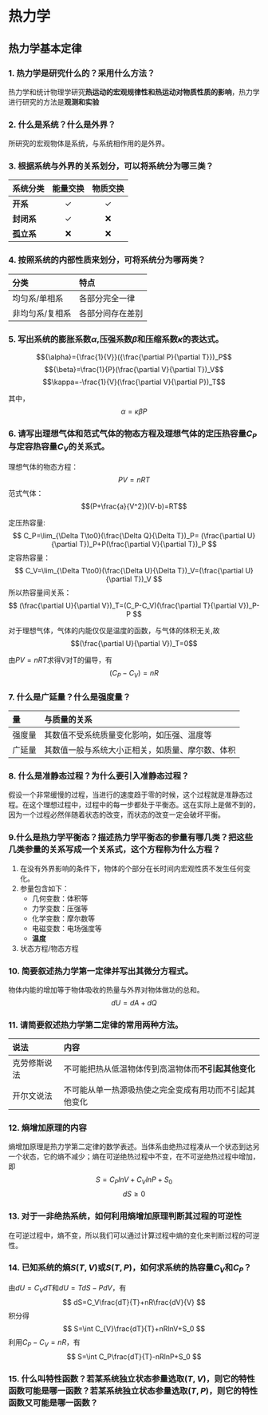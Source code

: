 # 热力学

## 热力学基本定律

### 1. 热力学是研究什么的？采用什么方法？

热力学和统计物理学研究**热运动的宏观规律性和热运动对物质性质的影响**，热力学进行研究的方法是**观测和实验**

### 2. 什么是系统？什么是外界？

所研究的宏观物体是系统，与系统相作用的是外界。

### 3. 根据**系统与外界的关系**划分，可以将系统分为哪三类？

| 系统分类 | 能量交换 | 物质交换 |
| :----- | :---: | :---: |
| **开系** | ✓ | ✓|
|**封闭系**|✓|❌|
|**孤立系**|❌|❌|


### 4. 按照系统的**内部性质**来划分，可将系统分为哪两类？

|分类|特点|
|:---|:--|
|均匀系/单相系|	各部分完全一律 |  
|非均匀系/复相系	|	各部分间存在差别|

### 5. 写出系统的膨胀系数${\alpha}$,压强系数${\beta}$和压缩系数${\kappa}$的表达式。

$${\alpha}={\frac{1}{V}}({\frac{\partial P}{\partial T}})_P$$
$${\beta}=\frac{1}{P}(\frac{\partial V}{\partial T})_V$$
$$\kappa=-\frac{1}{V}(\frac{\partial V}{\partial P})_T$$

其中，$$\alpha=\kappa\beta P$$

### 6. 请写出理想气体和范式气体的物态方程及理想气体的定压热容量$C_P$与定容热容量$C_V$的关系式。

理想气体的物态方程：$$PV=nRT$$
范式气体：$$(P+\frac{a}{V^2})(V-b)=RT$$

定压热容量:
$$
C_P=\lim_{\Delta T\to0}(\frac{\Delta Q}{\Delta T})_P=
(\frac{\partial U}{\partial T})_P+P(\frac{\partial V}{\partial T})_P
$$
定容热容量：
$$
C_V=\lim_{\Delta T\to0}(\frac{\Delta U}{\Delta T})_V=(\frac{\partial U}{\partial T})_V
$$
所以热容量间关系：
$$
(\frac{\partial U}{\partial V})_T=(C_P-C_V)(\frac{\partial T}{\partial V})_P-P
$$

对于理想气体，气体的内能仅仅是温度的函数，与气体的体积无关,故$$(\frac{\partial U}{\partial V})_T=0$$

由$PV=nRT$求得V对T的偏导，有
$$(C_P-C_V)=nR$$

### 7. 什么是广延量？什么是强度量？

|量|与质量的关系|
|:-|:-|
|强度量|其数值不受系统质量变化影响，如压强、温度等|
|广延量|其数值一般与系统大小正相关，如质量、摩尔数、体积

### 8. 什么是准静态过程？为什么要引入准静态过程？
假设一个非常缓慢的过程，当进行的速度趋于零的时候，这个过程就是准静态过程。在这个理想过程中，过程中的每一步都处于平衡态。这在实际上是做不到的，因为一个过程必然伴随着状态的改变，而状态的改变一定会破坏平衡。

### 9.什么是热力学平衡态？描述热力学平衡态的参量有哪几类？把这些几类参量的关系写成一个关系式，这个方程称为什么方程？

1. 在没有外界影响的条件下，物体的个部分在长时间内宏观性质不发生任何变化。
2. 参量包含如下：
    + 几何变数：体积等
    + 力学变数：压强等
    + 化学变数：摩尔数等
    + 电磁变数：电场强度等
    + **温度**
3. 状态方程/物态方程

### 10. 简要叙述热力学第一定律并写出其微分方程式。

物体内能的增加等于物体吸收的热量与外界对物体做功的总和。
$$
dU=dA+dQ
$$

### 11. 请简要叙述热力学第二定律的常用两种方法。
|说法|内容|
|:-|:-|
|克劳修斯说法|不可能把热从低温物体传到高温物体而**不引起其他变化**|
|开尔文说法|不可能从单一热源吸热使之完全变成有用功而不引起其他变化

### 12. 熵增加原理的内容

熵增加原理是热力学第二定律的数学表述。当体系由绝热过程凑从一个状态到达另一个状态，它的熵不减少；熵在可逆绝热过程中不变，在不可逆绝热过程中增加，即$$S=C_PlnV+C_VlnP+S_0$$ $$dS\ge 0$$

### 13. 对于一非绝热系统，如何利用熵增加原理判断其过程的可逆性

在可逆过程中，熵不变，所以我们可以通过计算过程中熵的变化来判断过程的可逆性。

### 14. 已知系统的熵$S(T, V)$或$S(T, P)$，如何求系统的热容量$C_V$和$C_P$？

由$dU=C_VdT$和$dU=TdS-PdV$，有
$$
dS=C_V\frac{dT}{T}+nR\frac{dV}{V}
$$
积分得
$$
S=\int C_{V}\frac{dT}{T}+nRlnV+S_0
$$
利用$C_P-C_V=nR$，有
$$
S=\int C_P\frac{dT}{T}-nRlnP+S_0
$$

### 15. 什么叫特性函数？若某系统独立状态参量选取$(T,V)$，则它的特性函数可能是哪一函数？若某系统独立状态参量选取$(T,P)$，则它的特性函数又可能是哪一函数？


